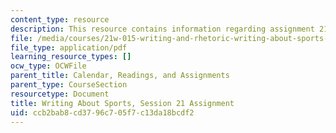 ```yaml
---
content_type: resource
description: This resource contains information regarding assignment 21.
file: /media/courses/21w-015-writing-and-rhetoric-writing-about-sports-fall-2013/ccb2bab8cd3796c705f7c13da18bcdf2_MIT21W_015F13_Assignment21.pdf
file_type: application/pdf
learning_resource_types: []
ocw_type: OCWFile
parent_title: Calendar, Readings, and Assignments
parent_type: CourseSection
resourcetype: Document
title: Writing About Sports, Session 21 Assignment
uid: ccb2bab8-cd37-96c7-05f7-c13da18bcdf2
---
```

